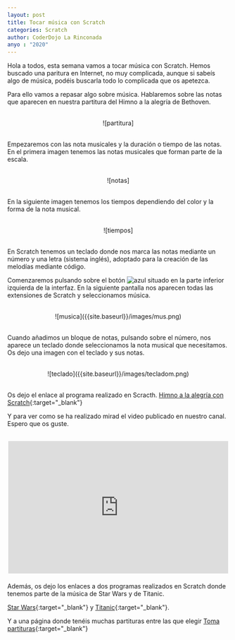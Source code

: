 ```yaml
---
layout: post
title: Tocar música con Scratch
categories: Scratch
author: CoderDojo La Rinconada
anyo : "2020"
---
```


Hola a todos, esta semana vamos a tocar música con Scratch. Hemos buscado una paritura en Internet, no muy complicada, aunque si sabeís algo de música, podéis buscarla todo lo complicada que os apetezca.

Para ello vamos a repasar algo sobre música. Hablaremos sobre las notas que aparecen en nuestra partitura del Himno a la alegría de Bethoven.

<br>
<span style="display:block;text-align:center">![partitura]</span>
<br>

Empezaremos con las nota musicales y la duración o tiempo de las notas. En el primera imagen tenemos las notas musicales que forman parte de la escala.

<br>
<span style="display:block;text-align:center">![notas]</span>
<br>

En la siguiente imagen tenemos los tiempos dependiendo del color y la forma de la nota musical.

<br>
<span style="display:block;text-align:center">![tiempos]</span>
<br>

En Scratch tenemos un teclado donde nos marca las notas mediante un número y una letra (sistema inglés), adoptado para la creación de las melodías mediante código.

Comenzaremos pulsando sobre el botón ![azul]({{site.baseurl}}/images/extension.png) situado en la parte inferior izquierda de la interfaz. En la siguiente pantalla nos aparecen todas las extensiones de Scratch y seleccionamos música.

<br>
<span style="display:block;text-align:center">![musica]({{site.baseurl}}/images/mus.png)</span>
<br>

Cuando añadimos un bloque de notas, pulsando sobre el número, nos aparece un teclado donde seleccionamos la nota musical que necesitamos. Os dejo una imagen con el teclado y sus notas.

<br>
<span style="display:block;text-align:center">![teclado]({{site.baseurl}}/images/tecladom.png)</span>
<br>


Os dejo el enlace al programa realizado en Scracth. [Himno a la alegría con Scratch](https://scratch.mit.edu/projects/395851653/){:target="_blank"}


Y para ver como se ha realizado mirad el video publicado en nuestro canal. Espero que os guste.

<br>
<div style="text-align:center"><iframe width="500" height="300" src="https://www.youtube.com/embed/S4wE55jWpJc" frameborder="0" allow="accelerometer; autoplay; encrypted-media; gyroscope; picture-in-picture" allowfullscreen></iframe></div>

<br>
Además, os dejo los enlaces a dos programas realizados en Scratch donde tenemos parte de la música de Star Wars y de Titanic.

[Star Wars](https://scratch.mit.edu/projects/395841606/){:target="_blank"} y [Titanic](https://scratch.mit.edu/projects/395710836/){:target="_blank"}.

Y a una página donde tenéis muchas partituras entre las que elegir [Toma partituras](https://tomapartituras.wordpress.com/){:target="_blank"}

[partitura]:/images/himnoAlegria.png
[notas]:/images/notas.jpg
[tiempos]:/images/duracionNotas.jpg





